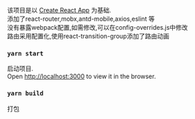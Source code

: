 该项目是以 [Create React App](https://github.com/facebook/create-react-app) 为基础.<br/>
添加了react-router,mobx,antd-mobile,axios,eslint 等<br/>
没有暴露webpack配置,如需修改,可以在config-overrides.js中修改<br/>
路由采用配置化,使用react-transition-group添加了路由动画<br/>


### `yarn start`

启动项目.<br />
Open [http://localhost:3000](http://localhost:3000) to view it in the browser.

### `yarn build`

打包

